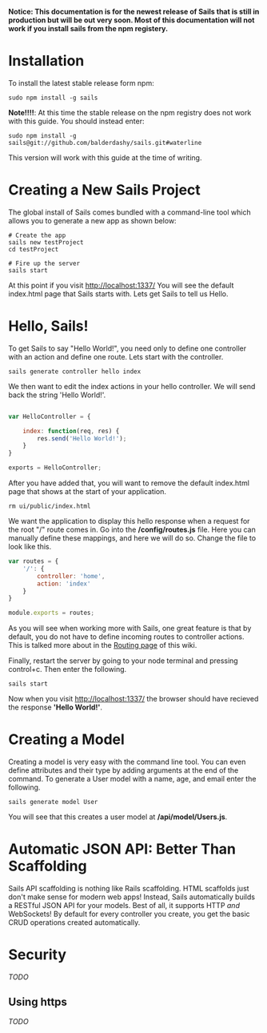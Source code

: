 **Notice: This documentation is for the newest release of Sails that is still in production but will
be out very soon. Most of this documentation will not work if you install sails from the npm
registery.**

# Installation

To install the latest stable release form npm:


```
sudo npm install -g sails
```
**Note!!!!**: At this time the stable release on the npm registry does not work with this guide. You
should instead enter:

```
sudo npm install -g sails@git://github.com/balderdashy/sails.git#waterline
```

This version will work with this guide at the time of writing.
<!-- Or to install globally with the command line tool: ```sudo npm install -g sails``` -->


# Creating a New Sails Project

The global install of Sails comes bundled with a command-line tool which allows you to generate a new app as shown below:

```
# Create the app
sails new testProject
cd testProject

# Fire up the server	
sails start
```

<!-- # Install dependencies
npm install -->

At this point if you visit <a href="http://localhost:1337/">http://localhost:1337/</a> You will see
the default index.html page that Sails starts with. Lets get Sails to tell us Hello.


# Hello, Sails!
To get Sails to say "Hello World!", you need only to define one controller with an action and define
one route. Lets start with the controller.

```
sails generate controller hello index
```

We then want to edit the index actions in your hello controller. We will send back the string
'Hello World!'.

```javascript

var HelloController = {

	index: function(req, res) {
		res.send('Hello World!');
	}
}

exports = HelloController;
```

After you have added that, you will want to remove the default index.html page that shows at the
start of your application.

```
rm ui/public/index.html
```

We want the application to display this hello response when a request for the root "/" route
comes in. Go into the **/config/routes.js** file. Here you can manually define these mappings,
and here we will do so. Change the file to look like this.

```javascript
var routes = {
	'/': {
		controller: 'home',
		action: 'index'
	}
}

module.exports = routes;
```

As you will see when working more with Sails, one great feature is that by default, you do not have
to define incoming routes to controller actions. This is talked more about in the 
<a href="https://github.com/balderdashy/sails/wiki/Routing">Routing page</a> of this wiki.

Finally, restart the server by going to your node terminal and pressing control+c. Then enter the
following.

```
sails start
```

Now when you visit <a href="http://localhost:1337/">http://localhost:1337/</a> the browser should
have recieved the response **'Hello World!'**.


# Creating a Model
Creating a model is very easy with the command line tool. You can even define attributes and their
type by adding arguments at the end of the command. To generate a User model with a name, age, and
email enter the following.

```
sails generate model User
```

You will see that this creates a user model at **/api/model/Users.js**.

# Automatic JSON API: Better Than Scaffolding

Sails API scaffolding is nothing like Rails scaffolding. HTML scaffolds just don't make sense for 
modern web apps! Instead, Sails automatically builds a RESTful JSON API for your models. Best of
all, it supports HTTP _and_ WebSockets! By default for every controller you create, you get the
basic CRUD operations created automatically.

# Security
_TODO_

## Using https
_TODO_